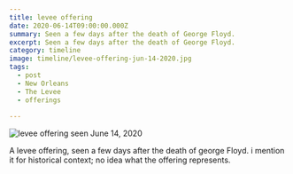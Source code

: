 ```yaml
---
title: levee offering
date: 2020-06-14T09:00:00.000Z
summary: Seen a few days after the death of George Floyd.
excerpt: Seen a few days after the death of George Floyd.
category: timeline
image: timeline/levee-offering-jun-14-2020.jpg
tags:
  - post
  - New Orleans
  - The Levee
  - offerings
  
---
```


![levee offering seen June 14, 2020](/static/img/timeline/levee-offering-jun-14-2020.jpg "levee offering seen June 14, 2020")

A levee offering, seen a few days after the death of george Floyd. i mention it for historical context; no idea what the offering represents.
